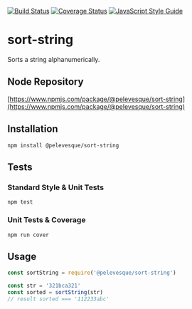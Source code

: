 [![Build Status](https://travis-ci.org/pelevesque/sort-string.svg?branch=master)](https://travis-ci.org/pelevesque/sort-string)
[![Coverage Status](https://coveralls.io/repos/github/pelevesque/sort-string/badge.svg?branch=master)](https://coveralls.io/github/pelevesque/sort-string?branch=master)
[![JavaScript Style Guide](https://img.shields.io/badge/code_style-standard-brightgreen.svg)](https://standardjs.com)

# sort-string

Sorts a string alphanumerically.

## Node Repository

[https://www.npmjs.com/package/@pelevesque/sort-string](https://www.npmjs.com/package/@pelevesque/sort-string)

## Installation

`npm install @pelevesque/sort-string`

## Tests

### Standard Style & Unit Tests

`npm test`

### Unit Tests & Coverage

`npm run cover`

## Usage

```js
const sortString = require('@pelevesque/sort-string')
```

```js
const str = '321bca321'
const sorted = sortString(str)
// result sorted === '112233abc'
```
